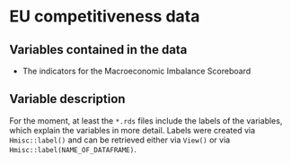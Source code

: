 # EU competitiveness data

## Variables contained in the data

* The indicators for the Macroeconomic Imbalance Scoreboard

## Variable description

For the moment, at least the `*.rds` files include the labels of the variables,
which explain the variables in more detail. 
Labels were created via `Hmisc::label()` and can be retrieved either via
`View()` or via `Hmisc::label(NAME_OF_DATAFRAME)`.
